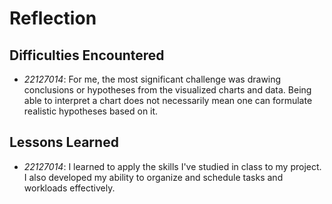 # **Reflection**

## **Difficulties Encountered**
- *22127014*: For me, the most significant challenge was drawing conclusions or hypotheses from the visualized charts and data. Being able to interpret a chart does not necessarily mean one can formulate realistic hypotheses based on it.

## **Lessons Learned**
- *22127014*: I learned to apply the skills I've studied in class to my project. I also developed my ability to organize and schedule tasks and workloads effectively.
